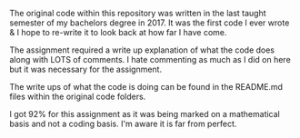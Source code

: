The original code within this repository was written in the last taught semester of my bachelors degree in 2017. It was the first code I ever wrote & I hope to re-write it to look back at how far I have come.

The assignment required a write up explanation of what the code does along with LOTS of comments. I hate commenting as much as I did on here but it was necessary for the assignment.

The write ups of what the code is doing can be found in the README.md files within the original code folders.

I got 92% for this assignment as it was being marked on a mathematical basis and not a coding basis. I'm aware it is far from perfect.